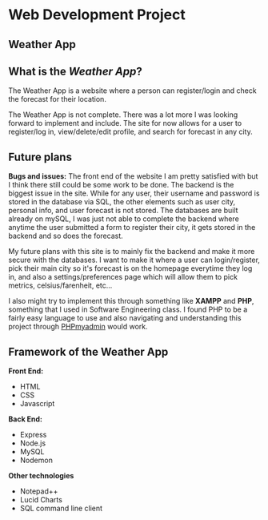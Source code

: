 # Web Development Project
## **Weather App**

## What is the *Weather App*?

The Weather App is a website where a person can register/login and check the forecast for their location.

The Weather App is not complete. There was a lot more I was looking forward to implement and include. The site for
now allows for a user to register/log in, view/delete/edit profile, and search for forecast in any city. 

## Future plans
__Bugs and issues:__ The front end of the website I am pretty satisfied with but I think there still could be some work 
to be done. The backend is the biggest issue in the site. While for any user, their username and password is stored in the
database via SQL, the other elements such as user city, personal info, and user forecast is not stored. The databases are built already on mySQL, 
I was just not able to complete the backend where anytime the user submitted a form to register their city, it gets stored in the backend and so does 
the forecast. 

My future plans with this site is to mainly fix the backend and make it more secure with the databases. I want to make it where a user can login/register, pick 
their main city so it's forecast is on the homepage everytime they log in, and also a settings/preferences page which will allow them to pick metrics, celsius/farenheit, etc... 

I also might try to implement this through something like __XAMPP__ and __PHP__, something that I used in Software Engineering class. I found PHP to be a fairly easy language to use and also navigating and understanding this project through [PHPmyadmin](https://www.phpmyadmin.net/) would work.

## Framework of the Weather App
**Front End:**
* HTML
* CSS
* Javascript

**Back End:**
* Express
* Node.js
* MySQL
* Nodemon

**Other technologies**
* Notepad++
* Lucid Charts
* SQL command line client





